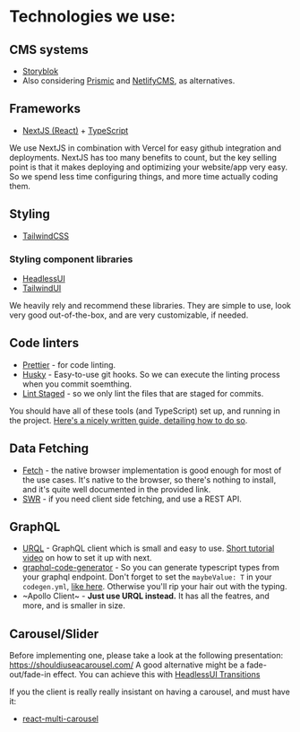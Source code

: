 # Technologies we use:

## CMS systems
- [Storyblok](https://www.storyblok.com/)
- Also considering [Prismic](https://prismic.io/) and [NetlifyCMS](https://www.netlifycms.org/), as alternatives.

## Frameworks

- [NextJS (React)](https://nextjs.org/) + [TypeScript](https://www.typescriptlang.org/)

We use NextJS in combination with Vercel for easy github integration and deployments.
NextJS has too many benefits to count, but the key selling point is that it makes deploying and optimizing your website/app very easy. So we spend less time configuring things, and more time actually coding them.

## Styling
- [TailwindCSS](https://tailwindcss.com/)

### Styling component libraries
- [HeadlessUI](https://headlessui.dev/)
- [TailwindUI](https://tailwindui.com/)

We heavily rely and recommend these libraries. They are simple to use, look very good out-of-the-box, and are very customizable, if needed.

## Code linters
- [Prettier](https://prettier.io/) - for code linting.
- [Husky](https://www.npmjs.com/package/husky) - Easy-to-use git hooks. So we can execute the linting process when you commit soemthing.
- [Lint Staged](https://www.npmjs.com/package/lint-staged) - so we only lint the files that are staged for commits.

You should have all of these tools (and TypeScript) set up, and running in the project.
[Here's a nicely written guide, detailing how to do so](https://paulintrognon.fr/blog/typescript-prettier-eslint-next-js).

## Data Fetching
- [Fetch](https://developer.mozilla.org/en-US/docs/Web/API/Fetch_API/Using_Fetch) - the native browser implementation is good enough for most of the use cases. It's native to the browser, so there's nothing to install, and it's quite well documented in the provided link.
- [SWR](https://swr.vercel.app/) - if you need client side fetching, and use a REST API.

## GraphQL
- [URQL](https://formidable.com/open-source/urql/) - GraphQL client which is small and easy to use. [Short tutorial video](https://www.youtube.com/watch?v=Miock1yWkCQ) on how to set it up with next.
- [graphql-code-generator](https://www.graphql-code-generator.com/) - So you can generate typescript types from your graphql endpoint. Don't forget to set the `maybeValue: T` in your `codegen.yml`, [like here](https://github.com/dotansimha/graphql-code-generator/issues/3919#issuecomment-618595537). Otherwise you'll rip your hair out with the typing.
- ~Apollo Client~ - **Just use URQL instead.** It has all the featres, and more, and is smaller in size.

## Carousel/Slider
Before implementing one, please take a look at the following presentation: https://shouldiuseacarousel.com/
A good alternative might be a fade-out/fade-in effect. You can achieve this with [HeadlessUI Transitions](https://headlessui.dev/react/transition)

If you the client is really really insistant on having a carousel, and must have it:
- [react-multi-carousel](https://react-multi-carousel.vercel.app/) 
